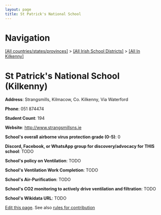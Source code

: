 ```yaml
---
layout: page
title: St Patrick's National School
---
```

# Navigation

[[All countries/states/provinces]](../../..) > [[All Irish School Districts]](../..) > [[All In Kilkenny]](..)

# St Patrick's National School (Kilkenny)

**Address**: Strangsmills, Kilmacow, Co. Kilkenny, Via Waterford

**Phone**: 051 874474

**Student Count**: 194

**Website**: <http://www.strangsmillsns.ie>

**School's overall airborne virus protection grade (0-5)**: 0

**Discord, Facebook, or WhatsApp group for discovery/advocacy for THIS school**: TODO

**School's policy on Ventilation**: TODO

**School's Ventilation Work Completion**: TODO

**School's Air-Purification**: TODO

**School's CO2 monitoring to actively drive ventilation and filtration**: TODO

**School's Wikidata URL**: TODO


[Edit this page](https://github.com/ventilate-schools/Ireland/edit/main/./Kilkenny/St_Patrick's_National_School.md). See also [rules for contribution](../../../contribution-rules/)